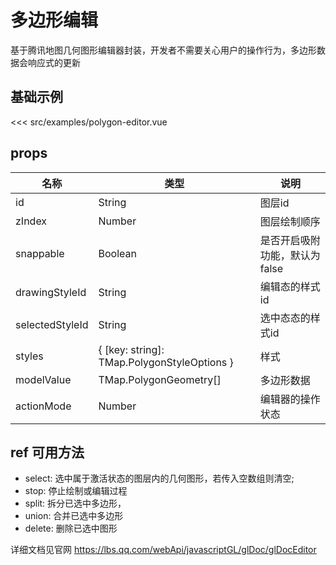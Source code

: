 # 多边形编辑

基于腾讯地图几何图形编辑器封装，开发者不需要关心用户的操作行为，多边形数据会响应式的更新

## 基础示例
<DemoPolygonEditor/>

<<< src/examples/polygon-editor.vue


## props

| 名称            | 类型                                        | 说明                          |
| --------------- | ------------------------------------------- | ----------------------------- |
| id              | String                                      | 图层id                        |
| zIndex          | Number                                      | 图层绘制顺序                  |
| snappable       | Boolean                                     | 是否开启吸附功能，默认为false |
| drawingStyleId  | String                                      | 编辑态的样式id                |
| selectedStyleId | String                                      | 选中态态的样式id              |
| styles          | { [key: string]: TMap.PolygonStyleOptions } | 样式                          |
| modelValue      | TMap.PolygonGeometry[]                      | 多边形数据                    |
| actionMode      | Number                                      | 编辑器的操作状态              |

 

## ref 可用方法

- select: 选中属于激活状态的图层内的几何图形，若传入空数组则清空;
- stop: 停止绘制或编辑过程
- split: 拆分已选中多边形，
- union: 合并已选中多边形
- delete: 删除已选中图形

详细文档见官网 https://lbs.qq.com/webApi/javascriptGL/glDoc/glDocEditor